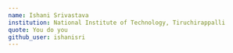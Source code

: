 ```yaml
---
name: Ishani Srivastava 
institution: National Institute of Technology, Tiruchirappalli
quote: You do you
github_user: ishanisri
---
```

